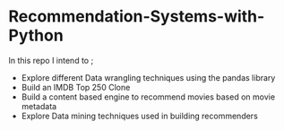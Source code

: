 # Recommendation-Systems-with-Python

In this repo I intend to ;

* Explore different Data wrangling techniques using the pandas library
* Build an IMDB Top 250 Clone
* Build a content based engine to recommend movies based on movie metadata
* Explore Data mining techniques used in building recommenders
